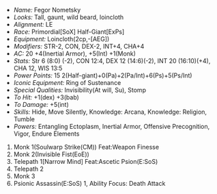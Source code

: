 - *Name:* Fegor Nometsky
- *Looks:* Tall, gaunt, wild beard, loincloth
- *Alignment:* LE
- *Race:* Primordial[SoX] Half-Giant[ExPs]
- *Equipment:* Loincloth(2cp,-[AEG])
- *Modifiers:* STR-2, CON, DEX-2, INT+4, CHA+4
- *AC:* 20 +4(Inertial Armor), +5(Int) +1(Monk)
- *Stats:* Str 6 (8:0) (-2), CON 12:4, DEX 12 (14:6)(-2), INT 20 (16:10)(+4), CHA 12, WIS 13:5
- *Power Points:* 15 2(Half-giant)+0(Pa)+2(Pa/Int)+6(Ps)+5(Ps/Int)
- *Iconic Equipment:* Ring of Sustenance
- *Special Qualities:* Invisibility(At will, Su), Stomp
- *To Hit:* +1(dex) +3(bab)
- *To Damage:* +5(int)
- *Skills:* Hide, Move Silently, Knowledge: Arcana, Knowledge: Religion, Tumble
- *Powers:* Entangling Ectoplasm, Inertial Armor, Offensive Precognition, Vigor, Endure Elements
 1. Monk 1(Soulwarp Strike(CM)) Feat:Weapon Finesse
 2. Monk 2(Invisible Fist(EoE))
 3. Telepath 1[Narrow Mind] Feat:Ascetic Psion(E:SoS)
 4. Telepath 2
 5. Monk 3
 6. Psionic Assassin(E:SoS) 1, Ability Focus: Death Attack
